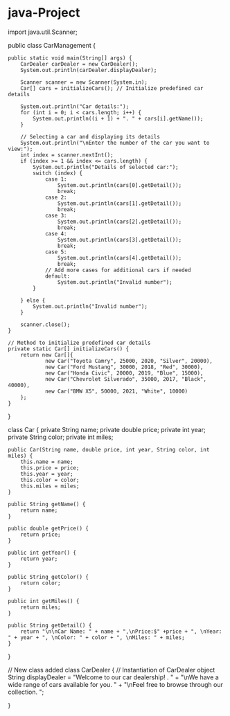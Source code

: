 # java-Project
import java.util.Scanner;

public class CarManagement {

    public static void main(String[] args) {
        CarDealer carDealer = new CarDealer();
        System.out.println(carDealer.displayDealer);

        Scanner scanner = new Scanner(System.in);
        Car[] cars = initializeCars(); // Initialize predefined car details

        System.out.println("Car details:");
        for (int i = 0; i < cars.length; i++) {
            System.out.println((i + 1) + ". " + cars[i].getName());
        }

        // Selecting a car and displaying its details
        System.out.println("\nEnter the number of the car you want to view:");
        int index = scanner.nextInt();
        if (index >= 1 && index <= cars.length) {
            System.out.println("Details of selected car:");
            switch (index) {
                case 1:
                    System.out.println(cars[0].getDetail());
                    break;
                case 2:
                    System.out.println(cars[1].getDetail());
                    break;
                case 3:
                    System.out.println(cars[2].getDetail());
                    break;
                case 4:
                    System.out.println(cars[3].getDetail());
                    break;
                case 5:
                    System.out.println(cars[4].getDetail());
                    break;
                // Add more cases for additional cars if needed
                default:
                    System.out.println("Invalid number");
            }

        } else {
            System.out.println("Invalid number");
        }

        scanner.close();
    }

    // Method to initialize predefined car details
    private static Car[] initializeCars() {
        return new Car[]{
                new Car("Toyota Camry", 25000, 2020, "Silver", 20000),
                new Car("Ford Mustang", 30000, 2018, "Red", 30000),
                new Car("Honda Civic", 20000, 2019, "Blue", 15000),
                new Car("Chevrolet Silverado", 35000, 2017, "Black", 40000),
                new Car("BMW X5", 50000, 2021, "White", 10000)
        };
    }
}

class Car {
    private String name;
    private double price;
    private int year;
    private String color;
    private int miles;

    public Car(String name, double price, int year, String color, int miles) {
        this.name = name;
        this.price = price;
        this.year = year;
        this.color = color;
        this.miles = miles;
    }

    public String getName() {
        return name;
    }

    public double getPrice() {
        return price;
    }

    public int getYear() {
        return year;
    }

    public String getColor() {
        return color;
    }

    public int getMiles() {
        return miles;
    }

    public String getDetail() {
        return "\n\nCar Name: " + name + ",\nPrice:$" +price + ", \nYear: " + year + ", \nColor: " + color + ", \nMiles: " + miles;
    }
}

// New class added
class CarDealer {
    // Instantiation of CarDealer object
    String displayDealer = "Welcome to our car dealership! . " +
            "\nWe have a wide range of cars available for you. " +
            "\nFeel free to browse through our collection. ";

}
